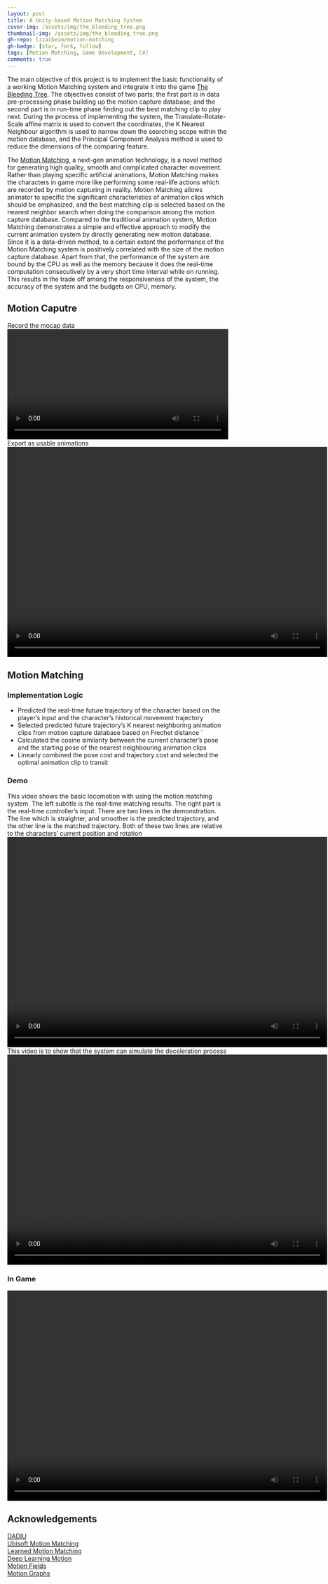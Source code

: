 ```yaml
---
layout: post
title: A Unity-based Motion Matching System
cover-img: /assets/img/the_bleeding_tree.png
thumbnail-img: /assets/img/the_bleeding_tree.png
gh-repo: lizaibeim/motion-matching
gh-badge: [star, fork, follow]
tags: [Motion Matching, Game Development, C#]
comments: true
---
```


The main objective of this project is to implement the basic functionality of a working Motion Matching system and integrate it into the game [The Bleeding Tree](https://dadiu.itch.io/the-bleeding-tree). The objectives consist of two parts; the first part is in data pre-processing phase building up the motion capture database; and the second part is in run-time phase finding out the best matching clip to play next. During the process of implementing the system, the Translate-Rotate-Scale affine matrix is used to convert the coordinates, the K Nearest Neighbour algorithm is used to narrow down the searching scope within the motion database, and the Principal Component Analysis method is used to reduce the dimensions of the comparing feature.

The [Motion Matching](https://www.gameanim.com/2016/05/03/motion-matching-ubisofts-honor/), a next-gen animation technology, is a novel method for generating high quality, smooth and complicated character movement. Rather than playing specific artificial animations, Motion Matching makes the characters in game more like performing some real-life actions which are recorded by motion capturing in reality. Motion Matching allows animator to specific the significant characteristics of animation clips which should be emphasized, and the best matching clip is selected based on the nearest neighbor search when doing the comparison among the motion capture database. Compared to the traditional animation system, Motion Matching demonstrates a simple and effective approach to modify the current animation system by directly generating new motion database. Since it is a data-driven method, to a certain extent the performance of the Motion Matching system is positively correlated with the size of the motion capture database. Apart from that, the performance of the system are bound by the CPU as well as the memory because it does the real-time computation consecutively by a very short time interval while on running. This results in the trade off among the responsiveness of the system, the accuracy of the system and the budgets on CPU, memory.  

## Motion Caputre
Record the mocap data  
<video width=100% height=auto controls>  
  <source src="/assets/video/motion-matching-record.mp4" type="video/mp4">
Your browser does not support the video tag.
</video>  
Export as usable animations  
<video width="730" height="480" controls>
  <source src="/assets/video/motion-matching-animation.mp4" type="video/mp4">
Your browser does not support the video tag.
</video>

## Motion Matching
### Implementation Logic
- Predicted the real-time future trajectory of the character based on the player’s input and the character’s
historical movement trajectory
- Selected predicted future trajectory’s K nearest neighboring animation clips from motion capture database
based on Frechet distance ´
- Calculated the cosine similarity between the current character’s pose and the starting pose of the nearest
neighbouring animation clips
- Linearly combined the pose cost and trajectory cost and selected the optimal animation clip to transit

### Demo
This video shows the basic locomotion with using the motion matching system. The left subtitle is the real-time matching results. The right part is the real-time controller’s input. There are two lines in the demonstration. The line which is straighter, and smoother is the predicted trajectory, and the other line is the matched trajectory. Both of these two lines are relative to the characters’ current position and rotation  
<video width="730" height="480" controls>
  <source src="/assets/video/motion-matching-demo1.mp4" type="video/mp4">
Your browser does not support the video tag.
</video>  
This video is to show that the system can simulate the deceleration process  
<video width="730" height="480" controls>
  <source src="/assets/video/motion-matching-demo2.mp4" type="video/mp4">
Your browser does not support the video tag.
</video>

### In Game
<video width="730" height="480" controls>
  <source src="/assets/video/the-bleeding-tree-trailor.mp4" type="video/mp4">
Your browser does not support the video tag.
</video>

## Acknowledgements
[DADIU](http://www.dadiu.dk/)  
[Ubisoft Motion Matching](https://www.gameanim.com/2016/05/03/motion-matching-ubisofts-honor/)  
[Learned Motion Matching](https://montreal.ubisoft.com/en/introducing-learned-motion-matching/)  
[Deep Learning Motion](http://www.ipab.inf.ed.ac.uk/cgvu/deeplearningmotion.html)    
[Motion Fields](http://grail.cs.washington.edu/projects/motion-fields/)  
[Motion Graphs](https://research.cs.wisc.edu/graphics/Gallery/kovar.vol/MoGraphs/)  
